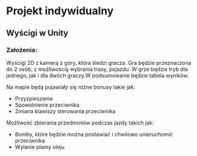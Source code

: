# Projekt indywidualny

## Wyścigi w Unity
### Założenia:
Wyścigi 2D z kamerą z góry, która śledzi gracza. Gra będzie przeznaczona do 2 osób, z możliwością wybrania trasy, pojazdu.
W grze będzie tryb dla jednego, jak i dla dwóch graczy.W podsumowanie będzie tabela wyników.

Na mapie będą pojawiały się różne bonusy takie jak:
- Przyzpieszenie
- Spowolnienie przeciwnika
- Zmiana klawiszy sterowania przeciwnika

Możliwość zbierania przedmiotów podczas jazdy takich jak:
- Bomby, które będzie można postawiać i chwilowo unieruchomić przeciwnika
- Wylanie plamy oleju
